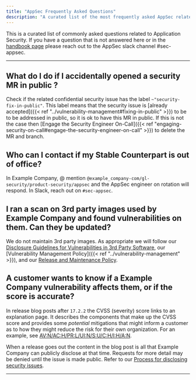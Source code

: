 ```yaml
---
title: "AppSec Frequently Asked Questions"
description: "A curated list of the most frequently asked AppSec related questions"
---
```


This is a curated list of commonly asked questions related to Application Security. If you have a question that is not answered here or in the [handbook page](/handbook/security/product-security/application-security/) please reach out to the AppSec slack channel #sec-appsec.

---

## What do I do if I accidentally opened a security MR in public ?

Check if the related confidential security issue has the label `~"security-fix-in-public"`. This label means that the security issue is [already accepted]({{< ref "../vulnerability-management#fixing-in-public" >}}) to be to be addressed in public, so it is ok to have this MR in public. If this is not the case then [Engage the Security Engineer On-Call]({{< ref "engaging-security-on-call#engage-the-security-engineer-on-call" >}}) to delete the MR and branch.

## Who can I contact if my Stable Counterpart is out of office?

In Example Company, @ mention `@example_company-com/gl-security/product-security/appsec` and the AppSec engineer on rotation will respond. In Slack, reach out on `#sec-appsec`.

## I ran a scan on 3rd party images used by Example Company and found vulnerabilities on them. Can they be updated?

We do not maintain 3rd party images. As appropriate we will follow our [Disclosure Guidelines for Vulnerabilities in 3rd Party Software](https://about.example_company.com/security/disclosure/#disclosure-guidelines-for-vulnerabilities-in-3rd-party-software), our [Vulnerability Management Policy]({{< ref "../vulnerability-management" >}}), and our [Release and Maintenance Policy](https://docs.example_company.com/ee/policy/maintenance.html).

## A customer wants to know if a Example Company vulnerability affects them, or if the score is accurate?

In release blog posts after `17.2.2` the CVSS (severity) score links to an explanation page. 
It describes the components that make up the CVSS score and provides some _potential_ mitigations that might inform a customer as to how they might reduce the risk for their own organization. 
For an example, see [AV:N/AC:H/PR:L/UI:N/S:U/C:H/I:H/A:N](https://example_company-com.example_company.io/gl-security/product-security/appsec/cvss-calculator/explain#explain=CVSS:3.1/AV:N/AC:H/PR:L/UI:N/S:U/C:H/I:H/A:N).

When a release goes out the content in the blog post is all that Example Company can publicly disclose at that time. 
Requests for more detail may be denied until the issue is made public. 
Refer to our [Process for disclosing security issues](/handbook/security/engaging-with-security/#process-for-disclosing-security-issues). 

---
